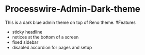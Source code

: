# Processwire-Admin-Dark-theme
This is a dark blue admin theme on top of Reno theme.
#Features
- sticky headline
- notices at the bottom of a screen
- fixed sidebar
- disabled accordion for pages and setup
